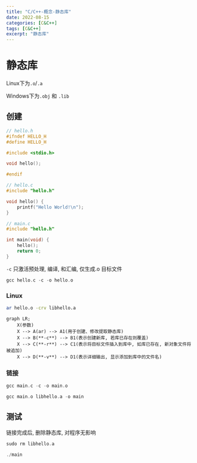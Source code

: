 ```yaml
---
title: "C/C++-概念-静态库"
date: 2022-08-15
categories: [C&C++]
tags: [C&C++]
excerpt: "静态库"
---
```


# 静态库

Linux下为`.o`/`.a`

Windows下为`.obj` 和 `.lib`

## 创建

```c++
// hello.h
#ifndef HELLO_H
#define HELLO_H

#include <stdio.h>

void hello();

#endif
```

```c
// hello.c
#include "hello.h"

void hello() {
    printf("Hello World!\n");
}
```

```c
// main.c
#include "hello.h"

int main(void) {
    hello();
    return 0;
}
```

`-c` 只激活预处理, 编译, 和汇编, 仅生成.o 目标文件

```c
gcc hello.c -c -o hello.o
```

### Linux

```sh
ar hello.o -crv libhello.a 
```

```mermaid
graph LR;
    X(参数)
    X --> A(ar) --> A1(用于创建、修改提取静态库)
    X --> B(**-c**) --> B1(表示创建新库, 若库已存在则覆盖)
    X --> C(**-r**) --> C1(表示将目标文件插入到库中, 如库已存在, 新对象文件将被追加)
    X --> D(**-v**) --> D1(表示详细输出, 显示添加到库中的文件名)
```

### 链接

```c
gcc main.c -c -o main.o

gcc main.o libhello.a -o main
```

## 测试

链接完成后, 删除静态库, 对程序无影响

```c
sudo rm libhello.a

./main
```
